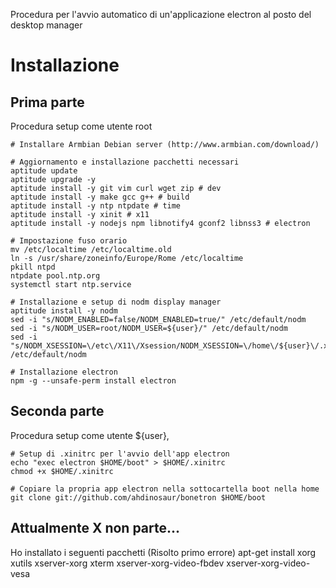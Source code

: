 Procedura per l'avvio automatico di un'applicazione electron al posto del desktop manager

# Installazione

## Prima parte
Procedura setup come utente root

```shell
# Installare Armbian Debian server (http://www.armbian.com/download/)

# Aggiornamento e installazione pacchetti necessari
aptitude update
aptitude upgrade -y
aptitude install -y git vim curl wget zip # dev
aptitude install -y make gcc g++ # build
aptitude install -y ntp ntpdate # time
aptitude install -y xinit # x11
aptitude install -y nodejs npm libnotify4 gconf2 libnss3 # electron

# Impostazione fuso orario
mv /etc/localtime /etc/localtime.old
ln -s /usr/share/zoneinfo/Europe/Rome /etc/localtime
pkill ntpd
ntpdate pool.ntp.org
systemctl start ntp.service

# Installazione e setup di nodm display manager
aptitude install -y nodm
sed -i "s/NODM_ENABLED=false/NODM_ENABLED=true/" /etc/default/nodm
sed -i "s/NODM_USER=root/NODM_USER=${user}/" /etc/default/nodm
sed -i "s/NODM_XSESSION=\/etc\/X11\/Xsession/NODM_XSESSION=\/home\/${user}\/.xinitrc/" /etc/default/nodm

# Installazione electron
npm -g --unsafe-perm install electron
```

## Seconda parte
Procedura setup come utente ${user},

```shell
# Setup di .xinitrc per l'avvio dell'app electron
echo "exec electron $HOME/boot" > $HOME/.xinitrc
chmod +x $HOME/.xinitrc

# Copiare la propria app electron nella sottocartella boot nella home
git clone git://github.com/ahdinosaur/bonetron $HOME/boot
```


## Attualmente X non parte...
Ho installato i seguenti pacchetti (Risolto primo errore)
apt-get install xorg xutils xserver-xorg xterm xserver-xorg-video-fbdev xserver-xorg-video-vesa

